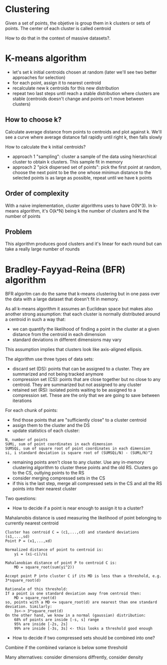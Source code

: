 Clustering
==========
Given a set of points, the objetive is group them in k clusters or sets of points. The center of each cluster is called centroid  

How to do that in the context of massive datasets?. 

# K-means algorithm
- let's set k initial centroids chosen at random (later we'll see two better approaches for selection)
- for each point, assign it to nearest centroid
- recalculate new k centroids for this new distribution
- repeat two last steps until reach a stable distribution where clusters are stable (centroids doesn't change and points on't move between clusters)  

## How to choose k?
Calculate average distance from points to centroids and plot against k. We'll see a curve where average distance fall rapidly until right k, then falls slowly 

How to calculate the k initial centroids? 
- approach 1 "sampling": cluster a sample of the data using hierarchical cluster to obtain k clusters. This sample fit in memory
- approach 2 "pick dispersed set of points": pick the first point at random, choose the next point to be the one whose minimun distance to the selected points is as large as possible, repeat until we have k points  

## Order of complexity
With a naive implementation, cluster algorithms uses to have O(N^3). In k-means algorithm, it's O(k*N) being k the number of clusters and N the number of points

## Problem
This algorithm produces good clusters and it's linear for each round but can take a really large number of rounds

# Bradley-Fayyad-Reina (BFR) algorithm  
BFR algoritm can do the same that k-means clustering but in one pass over the data with a large dataset that doesn't fit in memory. 

As all k-means algorithm it assumes an Euclidean space but makes also another strong assumption: that each cluster is normally distributed around a centroid in such a way that: 

- we can quantify the likelihood of finding a point in the cluster at a given distance from the centroid in each dimension 
- standard deviations in different dimensions may vary

This assumption implies that clusters look like axis-aligned ellipsis. 

The algorithm use three types of data sets: 
- discard set (DS): points that can be assigned to a cluster. They are summarized and not being tracked anymore
- compression set (CS): points that are close together but no close to any centroid. They are summarized but not assigned to any cluster
- retained set (RS): isolated points waiting to be assigned to a compression set. These are the only that we are going to save between iterations 

For each chunk of points: 
- find those points that are "sufficiently close" to a cluster centroid
- assign them to the cluster and the DS
- update statistics of each cluster: 

```
N, number of points
SUMi, sum of point coordinates in each dimension 
SUMSQi, sum of square root of point coordinates in each dimension
si, i standard deviation is square root of (SUMSQi/N) - (SUMi/N)^2
```

- remaining points aren't close to any cluster. Use any in-memory clustering algorithm to cluster these points and the old RS. Clusters go to the CS, outlying points to the RS
- consider merging compressed sets in the CS
- if this is the last step, merge all compressed sets in the CS and all the RS points into their nearest cluster

Two questions: 
- How to decide if a point is near enough to assign it to a cluster?

Mahalanobis distance is used measuring the likelihood of point belonging to currently nearest centroid 

```
Cluster has centroid C = (c1,...,cd) and standard deviations (s1,...,sd)
Point P = (x1,...,xd)

Normalized distance of point to centroid is: 
    yi = (xi-ci)/si

Mahalanobian distance of point P to centroid C is: 
    MD = square_root(sum(yi^2))

Accept point P into cluster C if its MD is less than a threshold, e.g. 3*square_root(d)

Rationale of this threshold: 
If a point is one standard deviation away from centroid then: 
    MD = square_root(d)
so, points with a MD <= square_root(d) are nearest than one standard deviation. Similarly: 
    3s<-> 3*square_root(d)
On the other hand, we know in a normal (gaussian) distribution: 
    68% of points are inside [-s, s] range
    95% are inside [-2s, 2s]
    99% are inside [-3s, 3s] <- this looks a threshold good enough 
```

- How to decide if two compressed sets should be combined into one?

Combine if the combined variance is below some threshold  

Many alternatives: consider dimensions diffrently, consider density 


